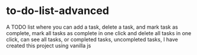 # to-do-list-advanced
A TODO list where you can add a task, delete a task, and mark task as complete, mark all tasks as complete in one click and delete all tasks in one click, can see all tasks, or completed tasks, uncompleted tasks, I have created this project using vanilla js
